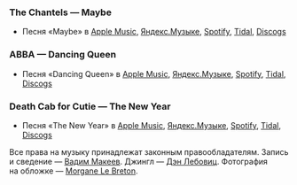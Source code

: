 ### The Chantels — Maybe

- Песня «Maybe» в
	[Apple Music](https://music.apple.com/album/977762489?i=977763165),
	[Яндекс.Музыке](https://music.yandex.ru/album/18955511/track/93852604),
	[Spotify](https://open.spotify.com/track/1gElsjpOELZgbbIfvFehwC),
	[Tidal](https://tidal.com/browse/track/99138546),
	[Discogs](https://www.discogs.com/master/1762854)

### ABBA — Dancing Queen

- Песня «Dancing Queen» в
	[Apple Music](https://music.apple.com/album/1440820126?i=1440820267),
	[Яндекс.Музыке](https://music.yandex.ru/album/1440/track/15676),
	[Spotify](https://open.spotify.com/track/0GjEhVFGZW8afUYGChu3Rr),
	[Tidal](https://tidal.com/browse/track/570398),
	[Discogs](https://www.discogs.com/master/5649)

### Death Cab for Cutie — The New Year

- Песня «The New Year» в
	[Apple Music](https://music.apple.com/album/721842544?i=721842632),
	[Яндекс.Музыке](https://music.yandex.ru/album/6263940/track/1427973),
	[Spotify](https://open.spotify.com/track/4Y2cR1AEADE6FyNVnuaWhZ),
	[Tidal](https://tidal.com/browse/track/22951707),
	[Discogs](https://www.discogs.com/master/3528)

Все права на музыку принадлежат законным правообладателям.
Запись и сведение — [Вадим Макеев](https://pepelsbey.dev/).
Джингл — [Дэн Лебовиц](https://www.youtube.com/channel/UC38A5qHrlc_Zgua7vL4b96w).
Фотография на обложке — [Morgane Le Breton](https://unsplash.com/photos/Ym4my-Xj8EY).
